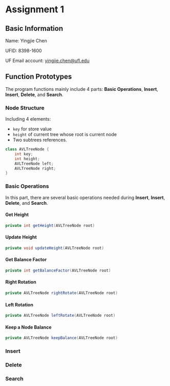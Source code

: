 # Assignment 1

## Basic Information

Name: Yingjie Chen

UFID: 8398-1600

UF Email account: yingjie.chen@ufl.edu

## Function Prototypes

The program functions mainly include 4 parts: **Basic Operations**, **Insert**, **Insert**, **Delete**, and **Search**.

### Node Structure

Including 4 elements:

- `key` for store value
- `height` of current tree whose root is current node
- Two subtrees references.

```java
class AVLTreeNode {
    int key;
    int height;
    AVLTreeNode left;
    AVLTreeNode right;
}
```

### Basic Operations

In this part, there are several basic operations needed during **Insert**, **Insert**, **Delete**, and **Search**.

#### Get Height

```java
private int getHeight(AVLTreeNode root)
```

#### Update Height

```java
private void updateHeight(AVLTreeNode root)
```

#### Get Balance Factor

```java
private int getBalanceFactor(AVLTreeNode root)
```

#### Right Rotation

```java
private AVLTreeNode rightRotate(AVLTreeNode root)
```

#### Left Rotation

```java
private AVLTreeNode leftRotate(AVLTreeNode root)
```

#### Keep a Node Balance

```java
private AVLTreeNode keepBalance(AVLTreeNode root)
```

### Insert

### Delete

### Search

